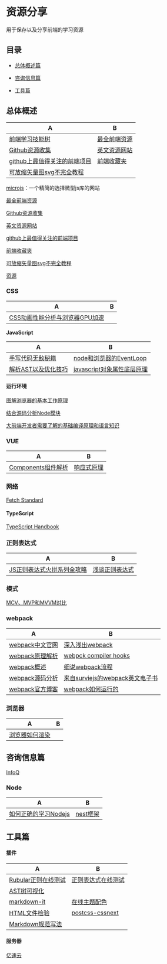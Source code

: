 资源分享
===

用于保存以及分享前端的学习资源

## 目录

- [总体概述篇](#总体概述)
- [咨询信息篇](#咨询信息篇)

- [工具篇](#工具篇)

## 总体概述

| A                                                            | B                                                            |
| ------------------------------------------------------------ | ------------------------------------------------------------ |
| [前端学习技能树](http://html5ify.com/fks/fks_chart/)         | [最全前端资源](https://www.jeffjade.com/2016/03/30/104-front-end-tutorial/) |
| [Github资源收集](https://segmentfault.com/a/1190000003510001) | [英文资源网站](http://get.ftqq.com/697.get)                  |
| [github上最值得关注的前端项目](https://segmentfault.com/a/1190000002804472#articleHeader7) | [前端收藏夹](http://collect.w3ctrain.com/)                   |
| [可放缩矢量图svg不完全教程](http://topic.30ke.cn/svg)        |                                                              |

[microjs](http://microjs.com/#)：一个精简的选择微型js库的网站

[最全前端资源](https://www.jeffjade.com/2016/03/30/104-front-end-tutorial/)

[Github资源收集](https://segmentfault.com/a/1190000003510001)

[英文资源网站](http://get.ftqq.com/697.get)

[github上最值得关注的前端项目](https://segmentfault.com/a/1190000002804472#articleHeader7)

[前端收藏夹](http://collect.w3ctrain.com/)

[可放缩矢量图svg不完全教程](http://topic.30ke.cn/svg)

[资源](https://github.com/windiest/Front-end-tutorial)

### CSS
| A                                                            | B    |
| ------------------------------------------------------------ | ---- |
| [CSS动画性能分析与浏览器GPU加速](https://juejin.im/post/5bd947326fb9a0226924ad77#heading-0) |      |

**JavaScript**

| A                                                            | B                                                            |
| ------------------------------------------------------------ | ------------------------------------------------------------ |
| [手写代码无敌秘籍](https://juejin.im/post/5c9c3989e51d454e3a3902b6?tdsourcetag=s_pcqq_aiomsg) | [node和浏览器的EventLoop](http://www.ruanyifeng.com/blog/2014/10/event-loop.html) |
| [解析AST以及优化技巧](https://segmentfault.com/a/1190000015640488) | [javascript对象属性底层原理](https://www.cnblogs.com/full-stack-engineer/p/9684072.html) |

#### 运行环境

[图解浏览器的基本工作原理](<https://zhuanlan.zhihu.com/p/47407398>)

[结合源码分析Node模块](<https://efe.baidu.com/blog/nodejs-module-analyze/>)

[大前端开发者需要了解的基础编译原理和语言知识]([http://fullstack.blog/2017/06/24/%E5%A4%A7%E5%89%8D%E7%AB%AF%E5%BC%80%E5%8F%91%E8%80%85%E9%9C%80%E8%A6%81%E4%BA%86%E8%A7%A3%E7%9A%84%E5%9F%BA%E7%A1%80%E7%BC%96%E8%AF%91%E5%8E%9F%E7%90%86%E5%92%8C%E8%AF%AD%E8%A8%80%E7%9F%A5%E8%AF%86/](http://fullstack.blog/2017/06/24/大前端开发者需要了解的基础编译原理和语言知识/))

### VUE

| A                                                            | B                                                            |
| ------------------------------------------------------------ | ------------------------------------------------------------ |
| [Components组件解析](https://segmentfault.com/a/1190000012004707?tdsourcetag=s_pcqq_aiomsg) | [响应式原理](https://segmentfault.com/a/1190000018659640?tdsourcetag=s_pcqq_aiomsg) |

### 网络

[Fetch Standard](https://fetch.spec.whatwg.org/)

#### TypeScript

[TypeScript Handbook](https://zhongsp.gitbooks.io/typescript-handbook/content/)

### 正则表达式

| A                                                            | B                                                            |
| ------------------------------------------------------------ | ------------------------------------------------------------ |
| [JS正则表达式火拼系列全攻略](https://juejin.im/post/5965943ff265da6c30653879?tdsourcetag=s_pcqq_aiomsg) | [浅谈正则表达式](https://www.cnblogs.com/dwlsxj/p/Regex.html) |

### 模式

[MCV、MVP和MVVM对比](https://segmentfault.com/a/1190000018675102?tdsourcetag=s_pcqq_aiomsg)

### webpack

| A                                                            | B                                                            |
| ------------------------------------------------------------ | ------------------------------------------------------------ |
| [webpack中文官网](https://webpack.docschina.org/)            | [深入浅出webpack](http://webpack.wuhaolin.cn/)               |
| [webpack原理解析](https://segmentfault.com/a/1190000015088834?utm_source=tag-newest) | [webpck compiler hooks](https://webpack.js.org/api/compiler-hooks/) |
| [webpack概述](https://www.jqhtml.com/7454.html)              | [细说webpack流程](http://www.cnblogs.com/yxy99/p/5852987.html) |
| [webpack源码分析](https://zhuanlan.zhihu.com/p/29551683)     | [来自surviejs的webpack英文电子书](https://survivejs.com/webpack/foreword/) |
| [webpack官方博客](https://medium.com/webpack)                | [webpack如何运行的](https://segmentfault.com/a/1190000019117897) |

### 浏览器

| A                                                            | B    |
| ------------------------------------------------------------ | ---- |
| [浏览器如何渲染](http://taligarsiel.com/Projects/howbrowserswork1.htm) |      |

## 咨询信息篇

[InfoQ](https://www.infoq.cn/)

### Node
| A                                                            | B                                    |
| ------------------------------------------------------------ | ------------------------------------ |
| [如何正确的学习Nodejs](https://cnodejs.org/topic/5ab3166be7b166bb7b9eccf7) | [nest框架](https://docs.nestjs.com/) |

## 工具篇

#### 插件

| A                                                 | B |
| ------------------------------------------------- | ------------------------------------------------------------ |
| [Rubular正则在线测试](https://rubular.com/)       | [正则表达式在线测试](https://www.regexpal.com/)              |
| [AST树可视化](https://astexplorer.net/)           |                                                              |
| [markdown-it](https://markdown-it.docschina.org/) |    [在线主题配色](http://tmtheme-editor.herokuapp.com/#!/editor/theme/Monokai)                                                          |
| [HTML文件检验](https://validator.w3.org/nu/#file) | [postcss-cssnext](https://cssnext.github.io/playground/) |
| [Markdown规范写法](https://coding.net/help/doc/project/markdown.html) |                                                              |

#### 服务器

[亿速云](https://www.yisu.com/cloud)
